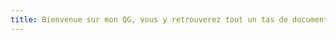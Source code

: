 ```yaml
---
title: Bienvenue sur mon QG, vous y retrouverez tout un tas de documentation ainsi que vos TP !
---
```

